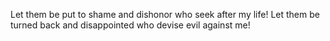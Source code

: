 Let them be put to shame and dishonor who seek after my life! Let them be turned back and disappointed who devise evil against me!
